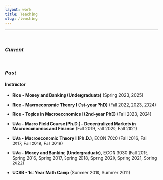 ```yaml
---
layout: work
title: Teaching
slug: /teaching
---
```


---

<br />

### ***Current***
<!-- - **Macroeconomic Theory I (1st-year PhD)** see materials on Canvas
- **Topics in Macroeconomics I (2nd-year PhD)** see materials on Canvas -->

<br />

### ***Past***
#### Instructor
- **Rice - Money and Banking (Undergraduate)** (Spring 2023, 2025)

- **Rice - Macroeconomic Theory I (1st-year PhD)** (Fall 2022, 2023, 2024)

- **Rice - Topics in Macroeconomics I (2nd-year PhD)** (Fall 2023, 2024)

- **UVa - Macro Field Course (Ph.D.) - Decentralized Markets in Macroeconomics and Finance** (Fall 2019, Fall 2020, Fall 2021)

- **UVa - Macroeconomic Theory I (Ph.D.)**, ECON 7020 (Fall 2016, Fall 2017, Fall 2018, Fall 2019)

- **UVa - Money and Banking (Undergraduate)**, ECON 3030 (Fall 2015, Spring 2016, Spring 2017, Spring 2018, Spring 2020, Spring 2021, Spring 2022)

- **UCSB - 1st Year Math Camp** (Summer 2010, Summer 2011)

<br />
